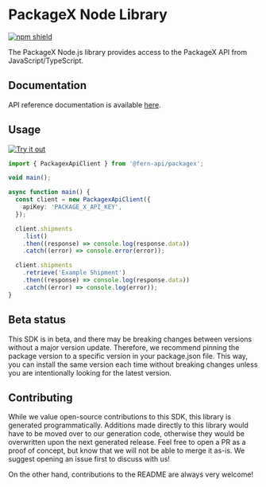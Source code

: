 # PackageX Node Library

[![npm shield](https://img.shields.io/npm/v/@fern-api/packagex)](https://www.npmjs.com/package/@fern-api/packagex)

The PackageX Node.js library provides access to the PackageX API from JavaScript/TypeScript.

## Documentation

API reference documentation is available [here](https://docs.packagex.io/docs/getting-started/welcome).

## Usage

[![Try it out](https://developer.stackblitz.com/img/open_in_stackblitz.svg)](https://stackblitz.com/edit/typescript-example-using-sdk-built-with-fern-84rdp6?file=app.ts)

```typescript
import { PackagexApiClient } from '@fern-api/packagex';

void main();

async function main() {
  const client = new PackagexApiClient({
    apiKey: 'PACKAGE_X_API_KEY',
  });

  client.shipments
    .list()
    .then((response) => console.log(response.data))
    .catch((error) => console.error(error));

  client.shipments
    .retrieve('Example Shipment')
    .then((response) => console.log(response.data))
    .catch((error) => console.log(error));
}

```

## Beta status

This SDK is in beta, and there may be breaking changes between versions without a major version update. Therefore, we recommend pinning the package version to a specific version in your package.json file. This way, you can install the same version each time without breaking changes unless you are intentionally looking for the latest version.

## Contributing

While we value open-source contributions to this SDK, this library is generated programmatically. Additions made directly to this library would have to be moved over to our generation code, otherwise they would be overwritten upon the next generated release. Feel free to open a PR as a proof of concept, but know that we will not be able to merge it as-is. We suggest opening an issue first to discuss with us!

On the other hand, contributions to the README are always very welcome!
